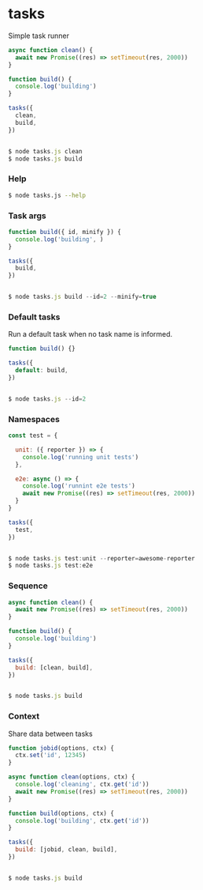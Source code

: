 # tasks

Simple task runner

```js
async function clean() {
  await new Promise((res) => setTimeout(res, 2000))
}

function build() {
  console.log('building')
}

tasks({
  clean,
  build,
})


$ node tasks.js clean
$ node tasks.js build
```

### Help

```bash
$ node tasks.js --help
```

### Task args

```js
function build({ id, minify }) {
  console.log('building', )
}

tasks({
  build,
})


$ node tasks.js build --id=2 --minify=true
```

### Default tasks

Run a default task when no task name is informed.

```js
function build() {}

tasks({
  default: build,
})


$ node tasks.js --id=2
```

### Namespaces

```js
const test = {

  unit: ({ reporter }) => {
    console.log('running unit tests')
  },

  e2e: async () => {
    console.log('runnint e2e tests')
    await new Promise((res) => setTimeout(res, 2000))
  }
}

tasks({
  test,
})


$ node tasks.js test:unit --reporter=awesome-reporter
$ node tasks.js test:e2e

```

### Sequence

```js
async function clean() {
  await new Promise((res) => setTimeout(res, 2000))
}

function build() {
  console.log('building')
}

tasks({
  build: [clean, build],
})


$ node tasks.js build
```

### Context

Share data between tasks

```js
function jobid(options, ctx) {
  ctx.set('id', 12345)
}

async function clean(options, ctx) {
  console.log('cleaning', ctx.get('id'))
  await new Promise((res) => setTimeout(res, 2000))
}

function build(options, ctx) {
  console.log('building', ctx.get('id'))
}

tasks({
  build: [jobid, clean, build],
})


$ node tasks.js build
```
